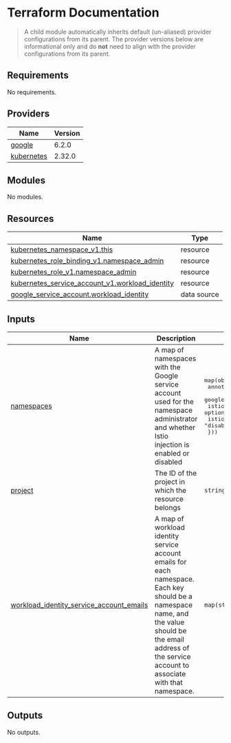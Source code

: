# Terraform Documentation

> A child module automatically inherits default (un-aliased) provider configurations from its parent. The provider versions below are informational only and do **not** need to align with the provider configurations from its parent.

<!-- BEGIN_TF_DOCS -->
## Requirements

No requirements.

## Providers

| Name | Version |
|------|---------|
| <a name="provider_google"></a> [google](#provider\_google) | 6.2.0 |
| <a name="provider_kubernetes"></a> [kubernetes](#provider\_kubernetes) | 2.32.0 |

## Modules

No modules.

## Resources

| Name | Type |
|------|------|
| [kubernetes_namespace_v1.this](https://registry.terraform.io/providers/hashicorp/kubernetes/latest/docs/resources/namespace_v1) | resource |
| [kubernetes_role_binding_v1.namespace_admin](https://registry.terraform.io/providers/hashicorp/kubernetes/latest/docs/resources/role_binding_v1) | resource |
| [kubernetes_role_v1.namespace_admin](https://registry.terraform.io/providers/hashicorp/kubernetes/latest/docs/resources/role_v1) | resource |
| [kubernetes_service_account_v1.workload_identity](https://registry.terraform.io/providers/hashicorp/kubernetes/latest/docs/resources/service_account_v1) | resource |
| [google_service_account.workload_identity](https://registry.terraform.io/providers/hashicorp/google/latest/docs/data-sources/service_account) | data source |

## Inputs

| Name | Description | Type | Default | Required |
|------|-------------|------|---------|:--------:|
| <a name="input_namespaces"></a> [namespaces](#input\_namespaces) | A map of namespaces with the Google service account used for the namespace administrator and whether Istio injection is enabled or disabled | <pre>map(object({<br/>    annotations                  = optional(map(string))<br/>    google_service_account       = string<br/>    istio_control_plane_clusters = optional(string)<br/>    istio_injection              = optional(string, "disabled")<br/>  }))</pre> | `{}` | no |
| <a name="input_project"></a> [project](#input\_project) | The ID of the project in which the resource belongs | `string` | n/a | yes |
| <a name="input_workload_identity_service_account_emails"></a> [workload\_identity\_service\_account\_emails](#input\_workload\_identity\_service\_account\_emails) | A map of workload identity service account emails for each namespace. Each key should be a namespace name, and the value should be the email address of the service account to associate with that namespace. | `map(string)` | n/a | yes |

## Outputs

No outputs.
<!-- END_TF_DOCS -->
